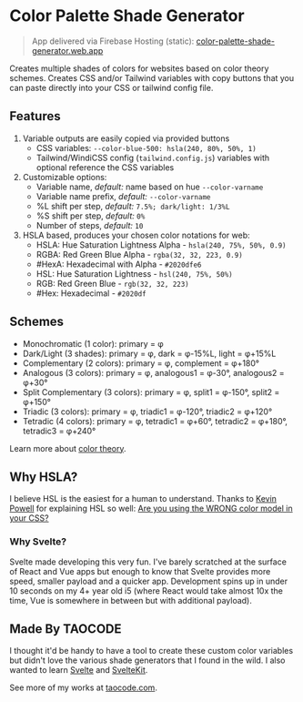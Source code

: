 # Color Palette Shade Generator

> App delivered via Firebase Hosting (static): [color-palette-shade-generator.web.app](https://color-palette-shade-generator.web.app/)

Creates multiple shades of colors for websites based on color theory schemes.
Creates CSS and/or Tailwind variables with copy buttons that you can paste directly into your CSS or tailwind config file.

## Features

1. Variable outputs are easily copied via provided buttons
   - CSS variables: `--color-blue-500: hsla(240, 80%, 50%, 1)`
   - Tailwind/WindiCSS config (`tailwind.config.js`) variables with optional reference the CSS variables
1. Customizable options:
   - Variable name, *default:* name based on hue `--color-varname`
   - Variable name prefix, *default:* `--color-varname`
   - %L shift per step, *default:* `7.5%; dark/light: 1/3%L`
   - %S shift per step, *default:* `0%`
   - Number of steps, *default:* `10`
1. HSLA based, produces your chosen color notations for web:
   - HSLA: Hue Saturation Lightness Alpha - `hsla(240, 75%, 50%, 0.9)`
   - RGBA: Red Green Blue Alpha - `rgba(32, 32, 223, 0.9)`
   - #HexA: Hexadecimal with Alpha - `#2020dfe6`
   - HSL: Hue Saturation Lightness - `hsl(240, 75%, 50%)`
   - RGB: Red Green Blue - `rgb(32, 32, 223)`
   - #Hex: Hexadecimal - `#2020df`

## Schemes

- Monochromatic (1 color): primary = φ
- Dark/Light (3 shades): primary = φ, dark = φ-15%L, light = φ+15%L
- Complementary (2 colors): primary = φ, complement = φ+180°
- Analogous (3 colors): primary = φ, analogous1 = φ-30°, analogous2 = φ+30°
- Split Complementary (3 colors): primary = φ, split1 = φ-150°, split2 = φ+150°
- Triadic (3 colors): primary = φ, triadic1 = φ-120°, triadic2 = φ+120°
- Tetradic (4 colors): primary = φ, tetradic1 = φ+60°, tetradic2 = φ+180°, tetradic3 = φ+240°

Learn more about [color theory](https://www.interaction-design.org/literature/topics/color-theory).

## Why HSLA?

I believe HSL is the easiest for a human to understand. Thanks to [Kevin Powell](https://www.kevinpowell.co/) for explaining HSL so well: [Are you using the WRONG color model in your CSS?](https://www.youtube.com/watch?v=Ab9pHqhsfcc)

### Why Svelte?

Svelte made developing this very fun. I've barely scratched at the surface of React and Vue apps but enough to know that Svelte provides more speed, smaller payload and a quicker app. Development spins up in under 10 seconds on my 4+ year old i5 (where React would take almost 10x the time, Vue is somewhere in between but with additional payload).

## Made By TAOCODE

I thought it'd be handy to have a tool to create these custom color variables but didn't love the various shade generators that I found in the wild. I also wanted to learn [Svelte](https://svelte.dev/) and [SvelteKit](https://kit.svelte.dev/).

See more of my works at [taocode.com](https://www.taocode.com).
